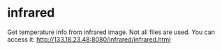 # infrared
Get temperature info from  infrared image. 
Not all files are used.
You can access it: http://133.18.23.48:8080/infrared/infrared.html
